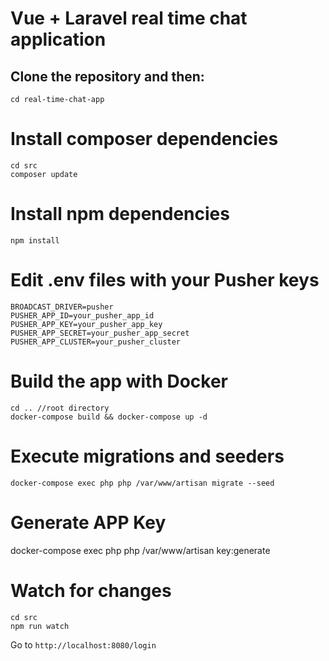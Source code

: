 # Vue + Laravel real time chat application

## Clone the repository and then:
```
cd real-time-chat-app
```

# Install composer dependencies
```
cd src
composer update
```

# Install npm dependencies
```
npm install
```

# Edit .env files with your Pusher keys
```
BROADCAST_DRIVER=pusher 
PUSHER_APP_ID=your_pusher_app_id
PUSHER_APP_KEY=your_pusher_app_key
PUSHER_APP_SECRET=your_pusher_app_secret
PUSHER_APP_CLUSTER=your_pusher_cluster
```


# Build the app with Docker
```
cd .. //root directory
docker-compose build && docker-compose up -d
```

# Execute migrations and seeders
```
docker-compose exec php php /var/www/artisan migrate --seed
```

# Generate APP Key
docker-compose exec php php /var/www/artisan key:generate                                                                                                                 

# Watch for changes
```
cd src
npm run watch
```

Go to ```http://localhost:8080/login```